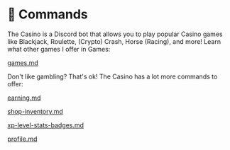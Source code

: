 # 🤖 Commands

The Casino is a Discord bot that allows you to play popular Casino games like Blackjack, Roulette, (Crypto) Crash, Horse (Racing), and more! Learn what other games I offer in Games:

[games.md](games.md "mention")

Don't like gambling? That's ok! The Casino has a lot more commands to offer:

[earning.md](earning.md "mention")

[shop-inventory.md](shop-inventory.md "mention")

[xp-level-stats-badges.md](xp-level-stats-badges.md "mention")

[profile.md](profile.md "mention")
